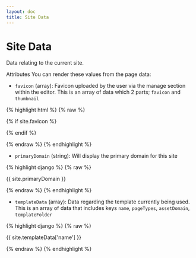```yaml
---
layout: doc
title: Site Data
---
```


# Site Data

Data relating to the current site.

Attributes
You can render these values from the page data:

* ```favicon``` (array): Favicon uploaded by the user via the manage section within the editor. This is an array of data which 2 parts; ```favicon``` and ```thumbnail```

{% highlight html %}
{% raw %}

{% if site.favicon %}
  <link rel="icon" href="{{ site.favicon['favicon'] }}" type="image/x-icon" />
  <link rel="SHORTCUT ICON" href="{{ site.favicon['thumbnail'] }}?v={{ "now"|date("U") }}" type="image/x-icon" />
{% endif %}
	
{% endraw %}
{% endhighlight %}

* ```primaryDomain``` (string): Will display the primary domain for this site

{% highlight django %}
{% raw %}

  {{ site.primaryDomain }}
	
{% endraw %}
{% endhighlight %}

* ```templateData``` (array): Data regarding the template currently being used. This is an array of data that includes keys ```name```, ```pageTypes```, ```assetDomain```, ```templateFolder```

{% highlight django %}
{% raw %}

  {{ site.templateData['name'] }}
	
{% endraw %}
{% endhighlight %}
